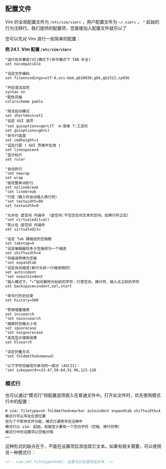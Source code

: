 ## 配置文件

Vim 的全局配置文件为 `/etc/vim/vimrc` ，用户配置文件为 `~/.vimrc` ，
**`"`** 起始的行为注释行。我们提供的配置项，您直接加入配置文件就可以了

您可以先对 Vim 进行一些简单的配置：

**例 24.1. Vim 配置 `/etc/vim/vimrc`**

```shell
"运行在非兼容(VI)模式下(命令模式下 TAB 补全)
set nocompatible

"设定文件编码
set fileencodings=utf-8,ucs-bom,gb18030,gbk,gb2312,cp936

"开启语法加亮
syntax on
"配色风格
colorscheme pablo

"简洁启动模式
set shortmess=atI
"设定 GUI 选项
"set guioptions=gmrLtT  m:菜单 T:工具栏
set guioptions=gmrLt
"命令行高度
set cmdheight=1
"设定行距 ( GUI 界面中生效 )
set linespace=4
"显示标尺
set ruler

"自动折行
"set nowrap
set wrap
"按完整单词折行
set nolinebreak
"set linebreak
"行宽（输入时自动插入换行符）
"set textwidth=80
set textwidth=0

"允许在 虚空间 内操作 （虚空间:不包含任何文本的空间。如换行符之后）
"set virtualedit=all
"禁止在 虚空间 内操作
set virtualedit=

"设定 Tab 键缩进的空格数
set tabstop=4
"设定编辑器将多少空格视为一个缩进
set shiftwidth=4
"将缩进转换为空格
"set expandtab
"设定自动缩进(新行与前一行缩进相同)
set autoindent
"set noautoindent
"插入模式下，“←”如何删除光标前的字符：行首空白、换行符、插入点之前的字符
set backspace=indent,eol,start

"命令行历史纪录
set history=500

"禁用增量搜索
set incsearch
"set noincsearch
"搜索时忽略大小写
set ignorecase
"set noignorecase
"高亮显示搜索结果
set hlsearch

"设定折叠方式
"set foldmethod=manual

"以下字符将被视为单词的一部分 (ASCII)：
"set iskeyword+=33-47,58-64,91-96,123-128
```

### 模式行

也可以通过“模式行”将配置选项嵌入在普通文件中。打开此文件时，优先使用模式行中的配置：

```shell
# vim: filetype=sh foldmethod=marker autoindent expandtab shiftwidth=4
模式行可以写在任意位置
但为了不影响文件功能，模式行通常写在注释中
模式行以 vim: 起始，前面至少要有一个空白字符（空格、换行符等）
模式行中的设置项以空格分隔
……
```

这种形式的缺点在于，不能在设置项后添加其它文本。如果有相关需要，可以使用另一种模式行：

```xml
<!-- vim:set filetype=html: 这里可以任意添加文本 -->    
```
